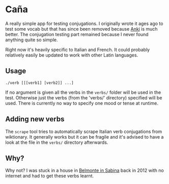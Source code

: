 Caña
=====

A really simple app for testing conjugations. I originally wrote it
ages ago to test some vocab but that has since been removed because
[Anki](http://ankisrs.net/) is much better. The conjugation testing
part remained because I never found anything quite so simple.

Right now it's heavily specific to Italian and French. It could
probably relatively easily be updated to work with other Latin
languages.

Usage
-----

```
./verb [[[verb1] [verb2]] ...]
```

If no argument is given all the verbs in the `verbs/` folder will be
used in the test. Otherwise just the verbs (from the 'verbs/'
directory) specified will be used. There is currently no way to
specify one mood or tense at runtime.

Adding new verbs
----------------

The `scrape` tool tries to automatically scrape Italian verb
conjugations from wiktionary. It generally works but it can be fragile
and it's advised to have a look at the file in the `verbs/` directory
afterwards.

Why?
----

Why not? I was stuck in a house in [Belmonte in
Sabina](https://it.wikipedia.org/wiki/Belmonte_in_Sabina) back in 2012
with no internet and had to get these verbs learnt.
